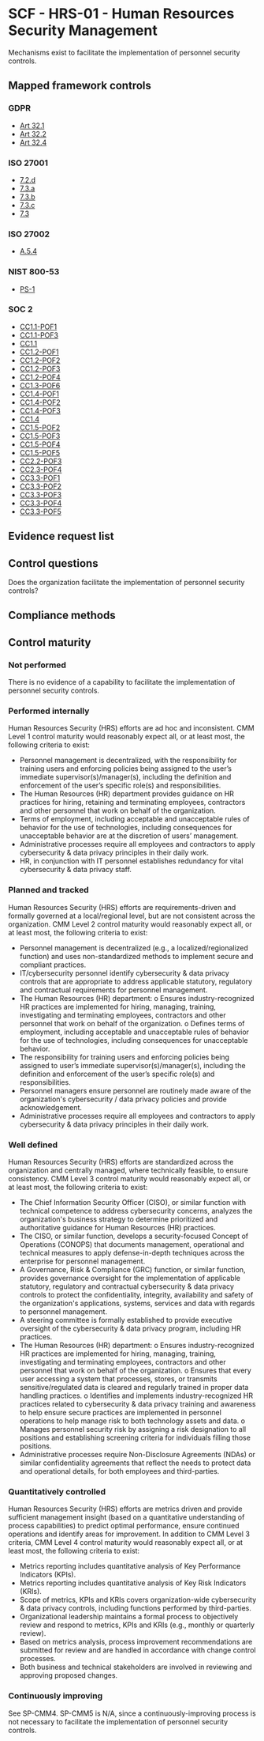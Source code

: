 # SCF - HRS-01 - Human Resources Security Management
Mechanisms exist to facilitate the implementation of personnel security controls.
## Mapped framework controls
### GDPR
- [Art 32.1](../gdpr/art32.md#Article-321)
- [Art 32.2](../gdpr/art32.md#Article-322)
- [Art 32.4](../gdpr/art32.md#Article-324)

### ISO 27001
- [7.2.d](../iso27001/7.md#72d)
- [7.3.a](../iso27001/7.md#73a)
- [7.3.b](../iso27001/7.md#73b)
- [7.3.c](../iso27001/7.md#73c)
- [7.3](../iso27001/7.md#73)

### ISO 27002
- [A.5.4](../iso27002/a-5.md#a54)

### NIST 800-53
- [PS-1](../nist80053/ps-1.md)

### SOC 2
- [CC1.1-POF1](../soc2/cc11-pof1.md)
- [CC1.1-POF3](../soc2/cc11-pof3.md)
- [CC1.1](../soc2/cc11.md)
- [CC1.2-POF1](../soc2/cc12-pof1.md)
- [CC1.2-POF2](../soc2/cc12-pof2.md)
- [CC1.2-POF3](../soc2/cc12-pof3.md)
- [CC1.2-POF4](../soc2/cc12-pof4.md)
- [CC1.3-POF6](../soc2/cc13-pof6.md)
- [CC1.4-POF1](../soc2/cc14-pof1.md)
- [CC1.4-POF2](../soc2/cc14-pof2.md)
- [CC1.4-POF3](../soc2/cc14-pof3.md)
- [CC1.4](../soc2/cc14.md)
- [CC1.5-POF2](../soc2/cc15-pof2.md)
- [CC1.5-POF3](../soc2/cc15-pof3.md)
- [CC1.5-POF4](../soc2/cc15-pof4.md)
- [CC1.5-POF5](../soc2/cc15-pof5.md)
- [CC2.2-POF3](../soc2/cc22-pof3.md)
- [CC2.3-POF4](../soc2/cc23-pof4.md)
- [CC3.3-POF1](../soc2/cc33-pof1.md)
- [CC3.3-POF2](../soc2/cc33-pof2.md)
- [CC3.3-POF3](../soc2/cc33-pof3.md)
- [CC3.3-POF4](../soc2/cc33-pof4.md)
- [CC3.3-POF5](../soc2/cc33-pof5.md)

## Evidence request list


## Control questions
Does the organization facilitate the implementation of personnel security controls?

## Compliance methods


## Control maturity
### Not performed
There is no evidence of a capability to facilitate the implementation of personnel security controls.

### Performed internally
Human Resources Security (HRS) efforts are ad hoc and inconsistent. CMM Level 1 control maturity would reasonably expect all, or at least most, the following criteria to exist:
- Personnel management is decentralized, with the responsibility for training users and enforcing policies being assigned to the user’s immediate supervisor(s)/manager(s), including the definition and enforcement of the user’s specific role(s) and responsibilities.
- The Human Resources (HR) department provides guidance on HR practices for hiring, retaining and terminating employees, contractors and other personnel that work on behalf of the organization.
- Terms of employment, including acceptable and unacceptable rules of behavior for the use of technologies, including consequences for unacceptable behavior are at the discretion of users’ management.
- Administrative processes require all employees and contractors to apply cybersecurity & data privacy principles in their daily work.
- HR, in conjunction with IT personnel establishes redundancy for vital cybersecurity & data privacy staff.

### Planned and tracked
Human Resources Security (HRS) efforts are requirements-driven and formally governed at a local/regional level, but are not consistent across the organization. CMM Level 2 control maturity would reasonably expect all, or at least most, the following criteria to exist:
- Personnel management is decentralized (e.g., a localized/regionalized function) and uses non-standardized methods to implement secure and compliant practices.
- IT/cybersecurity personnel identify cybersecurity & data privacy controls that are appropriate to address applicable statutory, regulatory and contractual requirements for personnel management.
- The Human Resources (HR) department:
o	Ensures industry-recognized HR practices are implemented for hiring, managing, training, investigating and terminating employees, contractors and other personnel that work on behalf of the organization.
o	Defines terms of employment, including acceptable and unacceptable rules of behavior for the use of technologies, including consequences for unacceptable behavior.
- The responsibility for training users and enforcing policies being assigned to user’s immediate supervisor(s)/manager(s), including the definition and enforcement of the user’s specific role(s) and responsibilities.
- Personnel managers ensure personnel are routinely made aware of the organization's cybersecurity / data privacy policies and provide acknowledgement.
- Administrative processes require all employees and contractors to apply cybersecurity & data privacy principles in their daily work.

### Well defined
Human Resources Security (HRS) efforts are standardized across the organization and centrally managed, where technically feasible, to ensure consistency. CMM Level 3 control maturity would reasonably expect all, or at least most, the following criteria to exist:
- The Chief Information Security Officer (CISO), or similar function with technical competence to address cybersecurity concerns, analyzes the organization's business strategy to determine prioritized and authoritative guidance for Human Resources (HR) practices.
- The CISO, or similar function, develops a security-focused Concept of Operations (CONOPS) that documents management, operational and technical measures to apply defense-in-depth techniques across the enterprise for personnel management.
- A Governance, Risk & Compliance (GRC) function, or similar function, provides governance oversight for the implementation of applicable statutory, regulatory and contractual cybersecurity & data privacy controls to protect the confidentiality, integrity, availability and safety of the organization's applications, systems, services and data with regards to personnel management.
- A steering committee is formally established to provide executive oversight of the cybersecurity & data privacy program, including HR practices.
- The Human Resources (HR) department:
o	Ensures industry-recognized HR practices are implemented for hiring, managing, training, investigating and terminating employees, contractors and other personnel that work on behalf of the organization.
o	Ensures that every user accessing a system that processes, stores, or transmits sensitive/regulated data is cleared and regularly trained in proper data handling practices.
o	Identifies and implements industry-recognized HR practices related to cybersecurity & data privacy training and awareness to help ensure secure practices are implemented in personnel operations to help manage risk to both technology assets and data.
o	Manages personnel security risk by assigning a risk designation to all positions and establishing screening criteria for individuals filling those positions.
- Administrative processes require Non-Disclosure Agreements (NDAs) or similar confidentiality agreements that reflect the needs to protect data and operational details, for both employees and third-parties.

### Quantitatively controlled
Human Resources Security (HRS) efforts are metrics driven and provide sufficient management insight (based on a quantitative understanding of process capabilities) to predict optimal performance, ensure continued operations and identify areas for improvement. In addition to CMM Level 3 criteria, CMM Level 4 control maturity would reasonably expect all, or at least most, the following criteria to exist:
- Metrics reporting includes quantitative analysis of Key Performance Indicators (KPIs).
- Metrics reporting includes quantitative analysis of Key Risk Indicators (KRIs).
- Scope of metrics, KPIs and KRIs covers organization-wide cybersecurity & data privacy controls, including functions performed by third-parties.
- Organizational leadership maintains a formal process to objectively review and respond to metrics, KPIs and KRIs (e.g., monthly or quarterly review).
- Based on metrics analysis, process improvement recommendations are submitted for review and are handled in accordance with change control processes.
- Both business and technical stakeholders are involved in reviewing and approving proposed changes.

### Continuously improving
See SP-CMM4. SP-CMM5 is N/A, since a continuously-improving process is not necessary to facilitate the implementation of personnel security controls.
